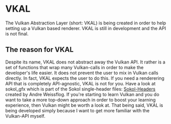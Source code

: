 # VKAL

The Vulkan Abstraction Layer (short: VKAL) is being created in order to help setting up a Vulkan based
renderer. VKAL is still in development and the API is not final.

## The reason for VKAL

Despite its name, VKAL does not abstract away the Vulkan API. It rather is a set of functions that wrap
many Vulkan-calls in order to make the developer's life easier. It does not prevent the user
to mix in Vulkan calls directly. In fact, VKAL expects the user to do this. If you need a
renderering API that is completely API-agnostic, VKAL is not for you. Have a look at
sokol_gfx which  is part of the Sokol single-header files: [Sokol-Headers](https://github.com/floooh/sokol)
created by Andre Weissflog.
If you're starting to learn Vulkan and you do want to take a more top-down approach in order to
boost your learning experience, then Vulkan  might be worth a look at. That being said, VKAL
is being developed simply because I want to get more familiar with the Vulkan-API myself.

